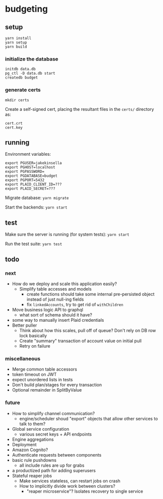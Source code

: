 # budgeting

## setup
`yarn install`  
`yarn setup`  
`yarn build`  

### initialize the database
`initdb data.db`  
`pg_ctl -D data.db start`  
`createdb budget`  

### generate certs
`mkdir certs`

Create a self-signed cert, placing the resultant files in the `certs/` directory as:
```
cert.crt
cert.key
```

## running

Environment variables:
```
export PGUSER=jakekinsella
export PGHOST=localhost
export PGPASSWORD=
export PGDATABASE=budget
export PGPORT=5432
export PLAID_CLIENT_ID=???
export PLAID_SECRET=???
```

Migrate database:
`yarn migrate`

Start the backends:
`yarn start`

## test
Make sure the server is running (for system tests):
`yarn start`

Run the test suite:
`yarn test`

## todo

### next
 - How do we deploy and scale this application easily?
   - Simplify table accesses and models
     - create functions should take some internal pre-persisted object instead of just null-ing fields
     - fix `linkedAccounts`, try to get rid of `withChildren`
 - Move business logic API to graphql
   - what sort of schema should it have?
 - some way to manually insert Plaid credentials
 - Better puller
   - Think about how this scales, pull off of queue? Don't rely on DB row lock basically
   - Create "summary" transaction of account value on initial pull
   - Retry on failure

### miscellaneous
 - Merge common table accessors
 - token timeout on JWT
 - expect unordered lists in tests
 - Don't build plan/stages for every transaction
 - Optional remainder in SplitByValue

### future
 - How to simplify channel communication?
   - engine/scheduler shoud "export" objects that allow other services to talk to them?
 - Global service configuration
   - various secret keys + API endpoints
 - Engine aggregations
 - Deployment
 - Amazon Cognito?
 - Authenticate requests between components
 - basic rule pushdowns
   - all include rules are up for grabs
 - a productized path for adding superusers
 - Stateful reaper jobs
    - Make services stateless, can restart jobs on crash
    - How to implicitly divide work between clusters?
       - "reaper microservice"? Isolates recovery to single service
